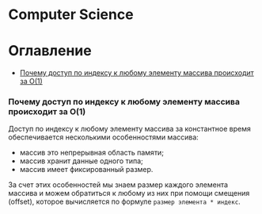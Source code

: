 Computer Science
================

# Оглавление

- [Почему доступ по индексу к любому элементу массива происходит за O(1)](#Почему-доступ-по-индексу-к-любому-элементу-массива-происходит-за-O(1))


<a name='Почему-доступ-по-индексу-к-любому-элементу-массива-происходит-за-O(1)'></a>
### Почему доступ по индексу к любому элементу массива происходит за O(1)

Доступ по индексу к любому элементу массива за константное время обеспечивается
несколькими особенностями массива:

- массив это непрерывная область памяти;
- массив хранит данные одного типа;
- массив имеет фиксированный размер.

За счет этих особенностей мы знаем размер каждого элемента массива и можем
обратиться к любому из них при помощи смещения (offset), которое вычисляется 
по формуле `размер элемента * индекс`.
